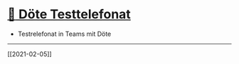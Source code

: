 # [:calendar: Döte Testtelefonat](#DONE:5)
- Testrelefonat in Teams mit Döte
---
[[2021-02-05]]
<!-- +Termin due:2021-02-11 --> 
<!-- created:2021-02-04T18:55:29.921Z -->
<!-- due:2021-02-11 completed:2021-02-05T09:27:49.456Z -->